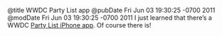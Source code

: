 @title WWDC Party List app
@pubDate Fri Jun 03 19:30:25 -0700 2011
@modDate Fri Jun 03 19:30:25 -0700 2011
I just learned that there’s a WWDC <a href="http://itunes.apple.com/us/app/id430429974#">Party List iPhone app</a>. Of course there is!
